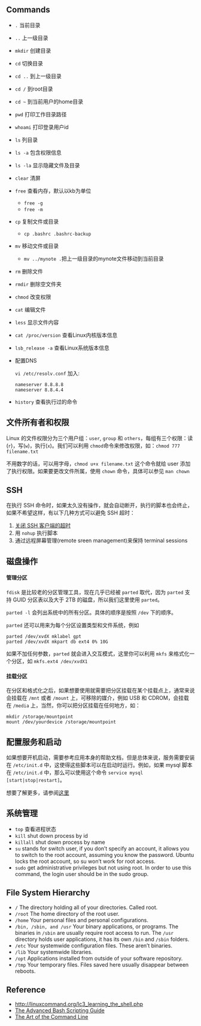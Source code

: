 ## Commands
- `.` 当前目录
- `..` 上一级目录
- `mkdir` 创建目录
- `cd` 切换目录
- `cd ..` 到上一级目录
- `cd /` 到root目录
- `cd ~` 到当前用户的home目录
- `pwd` 打印工作目录路径
- `whoami` 打印登录用户id
- `ls` 列目录
- `ls -a` 包含权限信息
- `ls -la` 显示隐藏文件及目录
- `clear` 清屏
- `free` 查看内存，默认以kb为单位
  - `free -g`
  - `free -m`
- `cp` 复制文件或目录
  - `cp .bashrc .bashrc-backup`
- `mv` 移动文件或目录
  - `mv ../mynote .`把上一级目录的mynote文件移动到当前目录
- `rm` 删除文件
- `rmdir` 删除空文件夹
- `chmod` 改变权限
- `cat` 编辑文件
- `less` 显示文件内容
- `cat /proc/version` 查看Linux内核版本信息
- `lsb_release -a` 查看Linux系统版本信息
- 配置DNS
  
  `vi /etc/resolv.conf` 加入:
  ```
  nameserver 8.8.8.8
  nameserver 8.8.4.4
  ```
- `history` 查看执行过的命令

## 文件所有者和权限

Linux 的文件权限分为三个用户组：`user`, `group` 和 `others`，每组有三个权限：读(`r`)，写(`w`)，执行(`x`)。我们可以利用 `chmod`命令来修改权限，如：`chmod 777 filename.txt`

不用数字的话，可以用字母，`chmod u+x filename.txt` 这个命令就给 user 添加了执行权限。如果要更改文件所属，使用 `chown` 命令，具体可以参见 `man chown`

## SSH

在执行 SSH 命令时，如果太久没有操作，就会自动断开，执行的脚本也会终止，如果不希望这样，有以下几种方式可以避免 SSH 超时：

1.  [关闭 SSH 客户端的超时](https://docs.oseems.com/general/application/ssh/disable-timeout)
2.  用 `nohup` 执行脚本
3.  通过远程屏幕管理(remote sreen management)来保持 terminal sessions

## 磁盘操作

#### 管理分区

`fdisk` 是比较老的分区管理工具，现在几乎已经被 `parted` 取代，因为 `parted` 支持 GUID 分区表以及大于 2TB 的磁盘，所以我们这里使用 `parted`。

`parted -l` 会列出系统中的所有分区。具体的顺序是按照 `/dev` 下的顺序。

`parted` 还可以用来为每个分区设置类型和文件系统，例如
```
parted /dev/xvdX mklabel gpt
parted /dev/xvdX mkpart db ext4 0% 10G
```
如果不加任何参数，`parted` 就会进入交互模式，这里你可以利用 `mkfs` 来格式化一个分区，如 `mkfs.ext4 /dev/xvdX1`

#### 挂载分区

在分区和格式化之后，如果想要使用就需要把分区挂载在某个挂载点上，通常来说会挂载在 `/mnt` 或者 `/mount` 上，可移除的媒介，例如 USB 和 CDROM，会挂载在 `/media` 上，当然，你可以把分区挂载在任何地方，如：
```
mkdir /storage/mountpoint
mount /dev/yourdevice /storage/mountpoint
```
## 配置服务和启动

如果想要开机启动，需要参考应用本身的帮助文档，但是总体来说，服务需要安装在 `/etc/init.d` 中，这使得这些脚本可以在启动时运行。例如，如果 mysql 脚本在 `/etc/init.d` 中，那么可以使用这个命令 `service mysql [start|stop|restart]`。

想要了解更多，请参阅[这里](http://www.tldp.org/HOWTO/HighQuality-Apps-HOWTO/boot.html)

## 系统管理

- `top` 查看进程状态
- `kill` shut down process by id
- `killall`  shut down process by name
- `su` stands for switch user, if you don’t specify an account, it allows you to switch to the root account, assuming you know the password. Ubuntu locks the root account, so su won’t work for root access.
- `sudo` get administrative privileges but not using root. In order to use this command, the login user should be in the sudo group.

## File System Hierarchy
- `/` The directory holding all of your directories. Called root.
- `/root` The home directory of the root user.
- `/home` Your personal files and personal configurations.
- `/bin, /sbin, and /usr` Your binary applications, or programs. The binaries in `/sbin` are usually require root access to run. The `/usr` directory holds user applications, it has its own `/bin` and `/sbin` folders.
- `/etc` Your systemwide configuration files. These aren’t binaries.
- `/lib` Your systemwide libraries.
- `/opt` Applications installed from outside of your software repository.
- `/tmp` Your temporary files. Files saved here usually disappear between reboots.

## Reference

-   http://linuxcommand.org/lc3_learning_the_shell.php
-   [The Advanced Bash Scripting Guide](http://tldp.org/LDP/abs/html/)
-   [The Art of the Command Line](https://github.com/jlevy/the-art-of-command-line)

